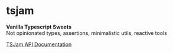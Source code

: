 # tsjam

**Vanilla Typescript Sweets**  
Not opinionated types, assertions, minimalistic utils, reactive tools

[TSJam API Documentation](https://am0wa.github.io/tsjam/modules.html)
